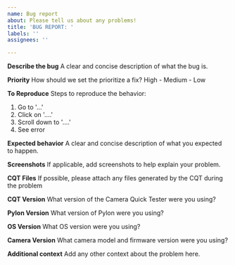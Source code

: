 ```yaml
---
name: Bug report
about: Please tell us about any problems!
title: 'BUG REPORT: '
labels: ''
assignees: ''

---
```


**Describe the bug**
A clear and concise description of what the bug is.

**Priority**
How should we set the prioritize a fix?
High - Medium - Low

**To Reproduce**
Steps to reproduce the behavior:
1. Go to '...'
2. Click on '....'
3. Scroll down to '....'
4. See error

**Expected behavior**
A clear and concise description of what you expected to happen.

**Screenshots**
If applicable, add screenshots to help explain your problem.

**CQT Files**
If possible, please attach any files generated by the CQT during the problem

**CQT Version**
What version of the Camera Quick Tester were you using?

**Pylon Version**
What version of Pylon were you using?

**OS Version**
What OS version were you using?

**Camera Version**
What camera model and firmware version were you using? 


**Additional context**
Add any other context about the problem here.
